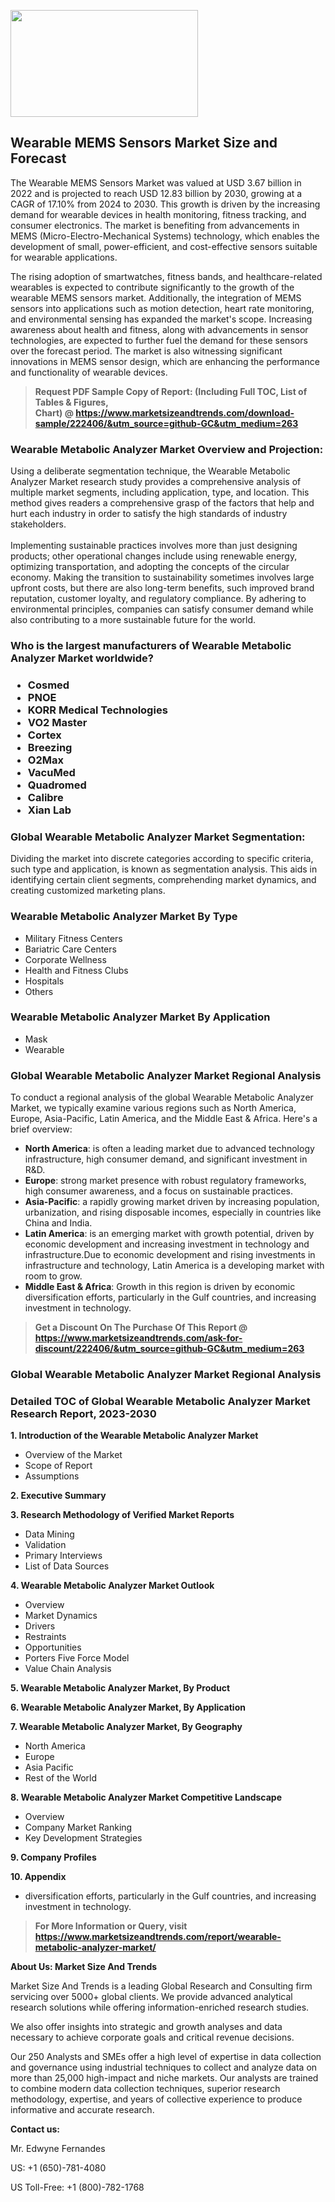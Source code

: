 <p><img class="alignnone size-medium wp-image-20088" src="https://ffe5etoiles.com/wp-content/uploads/2024/12/MST1-300x171.png" alt="" width="300" height="171" /></p><h2>Wearable MEMS Sensors Market Size and Forecast</h2><p>The Wearable MEMS Sensors Market was valued at USD 3.67 billion in 2022 and is projected to reach USD 12.83 billion by 2030, growing at a CAGR of 17.10% from 2024 to 2030. This growth is driven by the increasing demand for wearable devices in health monitoring, fitness tracking, and consumer electronics. The market is benefiting from advancements in MEMS (Micro-Electro-Mechanical Systems) technology, which enables the development of small, power-efficient, and cost-effective sensors suitable for wearable applications.</p><p>The rising adoption of smartwatches, fitness bands, and healthcare-related wearables is expected to contribute significantly to the growth of the wearable MEMS sensors market. Additionally, the integration of MEMS sensors into applications such as motion detection, heart rate monitoring, and environmental sensing has expanded the market's scope. Increasing awareness about health and fitness, along with advancements in sensor technologies, are expected to further fuel the demand for these sensors over the forecast period. The market is also witnessing significant innovations in MEMS sensor design, which are enhancing the performance and functionality of wearable devices.</p></p><blockquote id="" class=""><strong>Request PDF Sample Copy of Report: (Including Full TOC, List of Tables &amp; Figures, Chart)&nbsp;@&nbsp;<strong><a href="https://www.marketsizeandtrends.com/download-sample/222406/&utm_source=github-GC&utm_medium=263" target="_blank">https://www.marketsizeandtrends.com/download-sample/222406/&utm_source=github-GC&utm_medium=263</a></strong></strong></blockquote><h3 id="" class="">Wearable Metabolic Analyzer Market&nbsp;Overview and Projection:</h3><p id="" class="">Using a deliberate segmentation technique, the Wearable Metabolic Analyzer Market research study provides a comprehensive analysis of multiple market segments, including application, type, and location. This method gives readers a comprehensive grasp of the factors that help and hurt each industry in order to satisfy the high standards of industry stakeholders. <br /> <br />Implementing sustainable practices involves more than just designing products; other operational changes include using renewable energy, optimizing transportation, and adopting the concepts of the circular economy. Making the transition to sustainability sometimes involves large upfront costs, but there are also long-term benefits, such improved brand reputation, customer loyalty, and regulatory compliance. By adhering to environmental principles, companies can satisfy consumer demand while also contributing to a more sustainable future for the world.</p><h3 id="" class="">Who is the largest manufacturers of&nbsp;Wearable Metabolic Analyzer Market worldwide?</h3><h3 class=""><p><ul><li>Cosmed </li><li> PNOE </li><li> KORR Medical Technologies </li><li> VO2 Master </li><li> Cortex </li><li> Breezing </li><li> O2Max </li><li> VacuMed </li><li> Quadromed </li><li> Calibre </li><li> Xian Lab</li></ul></p></h3><h3 id="" class="">Global&nbsp;Wearable Metabolic Analyzer Market Segmentation:</h3><p id="" class="">Dividing the market into discrete categories according to specific criteria, such type and application, is known as segmentation analysis. This aids in identifying certain client segments, comprehending market dynamics, and creating customized marketing plans.</p><h3 id="" class="">Wearable Metabolic Analyzer Market&nbsp;By Type</h3><p><p><ul><li>Military Fitness Centers</li><li> Bariatric Care Centers</li><li> Corporate Wellness</li><li> Health and Fitness Clubs</li><li> Hospitals</li><li> Others</p></li></ul></p></p><h3 id="" class="">Wearable Metabolic Analyzer Market&nbsp;By Application</h3><p class=""><p><ul><li>Mask</li><li> Wearable</li></ul></p></p><h3 id="" class="">Global Wearable Metabolic Analyzer Market Regional Analysis</h3><p id="" class="">To conduct a regional analysis of the global Wearable Metabolic Analyzer Market, we typically examine various regions such as North America, Europe, Asia-Pacific, Latin America, and the Middle East &amp; Africa. Here's a brief overview:</p><ul><li><strong>North America</strong>: is often a leading market due to advanced technology infrastructure, high consumer demand, and significant investment in R&amp;D.</li><li><strong>Europe</strong>: strong market presence with robust regulatory frameworks, high consumer awareness, and a focus on sustainable practices.</li><li><strong>Asia-Pacific</strong>: a rapidly growing market driven by increasing population, urbanization, and rising disposable incomes, especially in countries like China and India.</li><li><strong>Latin America</strong>: is an emerging market with growth potential, driven by economic development and increasing investment in technology and infrastructure.Due to economic development and rising investments in infrastructure and technology, Latin America is a developing market with room to grow.</li><li><strong>Middle East &amp; Africa</strong>: Growth in this region is driven by economic diversification efforts, particularly in the Gulf countries, and increasing investment in technology.</li></ul><blockquote id="" class=""><strong>Get a Discount On The Purchase Of This Report @ <strong><a href="https://www.marketsizeandtrends.com/ask-for-discount/222406/&utm_source=github-GC&utm_medium=263" target="_blank">https://www.marketsizeandtrends.com/ask-for-discount/222406/&utm_source=github-GC&utm_medium=263</a></strong></strong></blockquote><h3 id="" class="">Global Wearable Metabolic Analyzer Market Regional Analysis</h3><h3 id="" class="">Detailed TOC of Global Wearable Metabolic Analyzer Market Research Report, 2023-2030</h3><p id="" class=""><strong>1. Introduction of the Wearable Metabolic Analyzer Market</strong></p><ul><li>Overview of the Market</li><li>Scope of Report</li><li>Assumptions</li></ul><p id="" class=""><strong>2. Executive Summary</strong></p><p id="" class=""><strong>3. Research Methodology of Verified Market Reports</strong></p><ul><li>Data Mining</li><li>Validation</li><li>Primary Interviews</li><li>List of Data Sources</li></ul><p id="" class=""><strong>4. Wearable Metabolic Analyzer Market Outlook</strong></p><ul><li>Overview</li><li>Market Dynamics</li><li>Drivers</li><li>Restraints</li><li>Opportunities</li><li>Porters Five Force Model</li><li>Value Chain Analysis</li></ul><p id="" class=""><strong>5. Wearable Metabolic Analyzer Market, By Product</strong></p><p id="" class=""><strong>6. Wearable Metabolic Analyzer Market, By Application</strong></p><p id="" class=""><strong>7. Wearable Metabolic Analyzer Market, By Geography</strong></p><ul><li>North America</li><li>Europe</li><li>Asia Pacific</li><li>Rest of the World</li></ul><p id="" class=""><strong>8. Wearable Metabolic Analyzer Market Competitive Landscape</strong></p><ul><li>Overview</li><li>Company Market Ranking</li><li>Key Development Strategies</li></ul><p id="" class=""><strong>9. Company Profiles</strong></p><p id="" class=""><strong>10. Appendix</strong></p><ul><li>diversification efforts, particularly in the Gulf countries, and increasing investment in technology.</li></ul><blockquote id="" class=""><strong>For More Information or Query, visit <strong><strong><a href="https://www.marketsizeandtrends.com/report/wearable-metabolic-analyzer-market/" target="_blank">https://www.marketsizeandtrends.com/report/wearable-metabolic-analyzer-market/</a></strong></strong></strong></blockquote><p id="" class=""><strong>About Us: Market Size And Trends</strong></p><p id="" class="">Market Size And Trends is a leading Global Research and Consulting firm servicing over 5000+ global clients. We provide advanced analytical research solutions while offering information-enriched research studies.</p><p id="" class="">We also offer insights into strategic and growth analyses and data necessary to achieve corporate goals and critical revenue decisions.</p><p id="" class="">Our 250 Analysts and SMEs offer a high level of expertise in data collection and governance using industrial techniques to collect and analyze data on more than 25,000 high-impact and niche markets. Our analysts are trained to combine modern data collection techniques, superior research methodology, expertise, and years of collective experience to produce informative and accurate research.</p><p id="" class=""><strong>Contact us:</strong></p><p id="" class="">Mr. Edwyne Fernandes</p><p id="" class="">US: +1 (650)-781-4080</p><p id="" class="">US Toll-Free: +1 (800)-782-1768</p>
